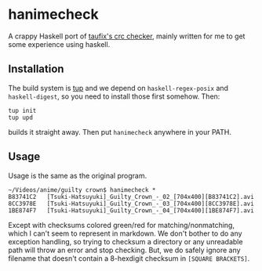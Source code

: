 hanimecheck
===========
A crappy Haskell port of [taufix's crc checker](http://agafix.org/anime-crc32-checksum-in-linux-v20/), mainly written for me to get some experience using haskell.

Installation
------------
The build system is [tup](http://gittup.org/tup/) and we depend on `haskell-regex-posix` and `haskell-digest`, so you need to install those first somehow. Then:

    tup init
    tup upd

builds it straight away. Then put `hanimecheck` anywhere in your PATH.

Usage
-----

Usage is the same as the original program.

    ~/Videos/anime/guilty crown$ hanimecheck *
    B83741C2   [Tsuki-Hatsuyuki]_Guilty_Crown_-_02_[704x400][B83741C2].avi
    8CC3978E   [Tsuki-Hatsuyuki]_Guilty_Crown_-_03_[704x400][8CC3978E].avi
    1BE874F7   [Tsuki-Hatsuyuki]_Guilty_Crown_-_04_[704x400][1BE874F7].avi

Except with checksums colored green/red for matching/nonmatching, which I can't seem to represent in markdown. We don't bother to do any exception handling, so trying to checksum a directory or any unreadable path will throw an error and stop checking. But, we do safely ignore any filename that doesn't contain a 8-hexdigit checksum in `[SQUARE BRACKETS]`.

